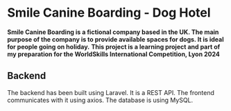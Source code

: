 # **Smile Canine Boarding - Dog Hotel**
**Smile Canine Boarding is a fictional company based in the UK. The main purpose of the company is to provide available spaces for dogs. It is ideal for people going on holiday.**
**This project is a learning project and part of my preparation for the WorldSkills International Competition, Lyon 2024**
## Backend
The backend has been built using Laravel. It is a REST API. The frontend communicates with it using axios. The database is using MySQL.
